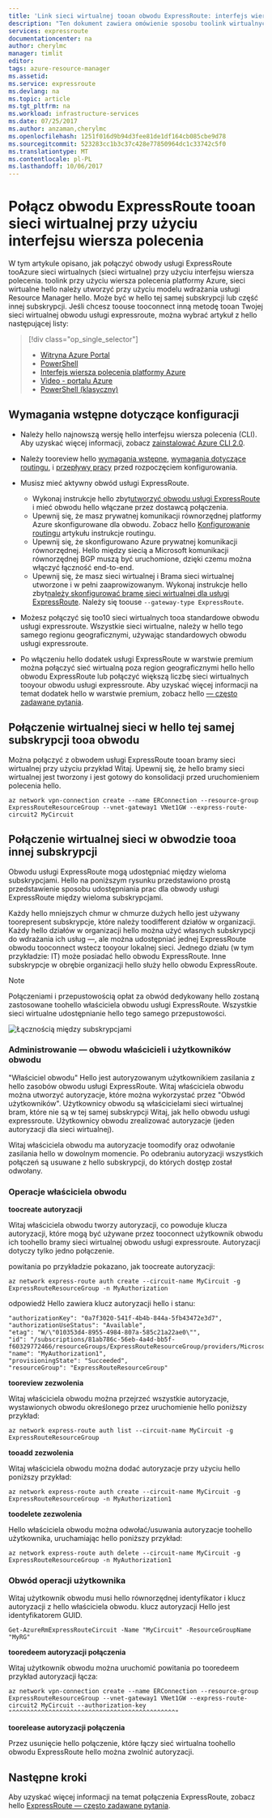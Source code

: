 ```yaml
---
title: 'Link sieci wirtualnej tooan obwodu ExpressRoute: interfejs wiersza polecenia: Azure | Dokumentacja firmy Microsoft'
description: "Ten dokument zawiera omówienie sposobu toolink wirtualnych sieci obwody tooExpressRoute (sieci wirtualne) przy użyciu modelu wdrażania usługi Resource Manager hello i interfejsu wiersza polecenia."
services: expressroute
documentationcenter: na
author: cherylmc
manager: timlit
editor: 
tags: azure-resource-manager
ms.assetid: 
ms.service: expressroute
ms.devlang: na
ms.topic: article
ms.tgt_pltfrm: na
ms.workload: infrastructure-services
ms.date: 07/25/2017
ms.author: anzaman,cherylmc
ms.openlocfilehash: 1251f016d9b94d3fee81de1df164cb085cbe9d78
ms.sourcegitcommit: 523283cc1b3c37c428e77850964dc1c33742c5f0
ms.translationtype: MT
ms.contentlocale: pl-PL
ms.lasthandoff: 10/06/2017
---
```

# <a name="connect-a-virtual-network-tooan-expressroute-circuit-using-cli"></a>Połącz obwodu ExpressRoute tooan sieci wirtualnej przy użyciu interfejsu wiersza polecenia

W tym artykule opisano, jak połączyć obwody usługi ExpressRoute tooAzure sieci wirtualnych (sieci wirtualne) przy użyciu interfejsu wiersza polecenia. toolink przy użyciu wiersza polecenia platformy Azure, sieci wirtualne hello należy utworzyć przy użyciu modelu wdrażania usługi Resource Manager hello. Może być w hello tej samej subskrypcji lub część innej subskrypcji. Jeśli chcesz toouse tooconnect inną metodę tooan Twojej sieci wirtualnej obwodu usługi expressroute, można wybrać artykuł z hello następującej listy:

> [!div class="op_single_selector"]
> * [Witryna Azure Portal](expressroute-howto-linkvnet-portal-resource-manager.md)
> * [PowerShell](expressroute-howto-linkvnet-arm.md)
> * [Interfejs wiersza polecenia platformy Azure](howto-linkvnet-cli.md)
> * [Video - portalu Azure](http://azure.microsoft.com/documentation/videos/azure-expressroute-how-to-create-a-connection-between-your-vpn-gateway-and-expressroute-circuit)
> * [PowerShell (klasyczny)](expressroute-howto-linkvnet-classic.md)
> 

## <a name="configuration-prerequisites"></a>Wymagania wstępne dotyczące konfiguracji

* Należy hello najnowszą wersję hello interfejsu wiersza polecenia (CLI). Aby uzyskać więcej informacji, zobacz [zainstalować Azure CLI 2.0](https://docs.microsoft.com/en-us/cli/azure/install-azure-cli).
* Należy tooreview hello [wymagania wstępne](expressroute-prerequisites.md), [wymagania dotyczące routingu](expressroute-routing.md), i [przepływy pracy](expressroute-workflows.md) przed rozpoczęciem konfigurowania.
* Musisz mieć aktywny obwód usługi ExpressRoute. 
  * Wykonaj instrukcje hello zbyt[utworzyć obwodu usługi ExpressRoute](howto-circuit-cli.md) i mieć obwodu hello włączane przez dostawcą połączenia. 
  * Upewnij się, że masz prywatnej komunikacji równorzędnej platformy Azure skonfigurowane dla obwodu. Zobacz hello [Konfigurowanie routingu](howto-routing-cli.md) artykułu instrukcje routingu. 
  * Upewnij się, że skonfigurowano Azure prywatnej komunikacji równorzędnej. Hello między siecią a Microsoft komunikacji równorzędnej BGP muszą być uruchomione, dzięki czemu można włączyć łączność end-to-end.
  * Upewnij się, że masz sieci wirtualnej i Brama sieci wirtualnej utworzone i w pełni zaaprowizowanym. Wykonaj instrukcje hello zbyt[należy skonfigurować bramę sieci wirtualnej dla usługi ExpressRoute](https://docs.microsoft.com/en-us/azure/vpn-gateway/vpn-gateway-howto-site-to-site-resource-manager-cli). Należy się toouse `--gateway-type ExpressRoute`.

* Możesz połączyć się too10 sieci wirtualnych tooa standardowe obwodu usługi expressroute. Wszystkie sieci wirtualne, należy w hello tego samego regionu geograficznymi, używając standardowych obwodu usługi expressroute. 

* Po włączeniu hello dodatek usługi ExpressRoute w warstwie premium można połączyć sieć wirtualną poza region geograficznymi hello hello obwodu ExpressRoute lub połączyć większą liczbę sieci wirtualnych tooyour obwodu usługi expressroute. Aby uzyskać więcej informacji na temat dodatek hello w warstwie premium, zobacz hello [— często zadawane pytania](expressroute-faqs.md).

## <a name="connect-a-virtual-network-in-hello-same-subscription-tooa-circuit"></a>Połączenie wirtualnej sieci w hello tej samej subskrypcji tooa obwodu

Można połączyć z obwodem usługi ExpressRoute tooan bramy sieci wirtualnej przy użyciu przykład Witaj. Upewnij się, że hello bramy sieci wirtualnej jest tworzony i jest gotowy do konsolidacji przed uruchomieniem polecenia hello.

```azurecli
az network vpn-connection create --name ERConnection --resource-group ExpressRouteResourceGroup --vnet-gateway1 VNet1GW --express-route-circuit2 MyCircuit
```

## <a name="connect-a-virtual-network-in-a-different-subscription-tooa-circuit"></a>Połączenie wirtualnej sieci w obwodzie tooa innej subskrypcji

Obwodu usługi ExpressRoute mogą udostępniać między wieloma subskrypcjami. Hello na poniższym rysunku przedstawiono prostą przedstawienie sposobu udostępniania prac dla obwody usługi ExpressRoute między wieloma subskrypcjami.

Każdy hello mniejszych chmur w chmurze dużych hello jest używany toorepresent subskrypcje, które należy toodifferent działów w organizacji. Każdy hello działów w organizacji hello można użyć własnych subskrypcji do wdrażania ich usług —, ale można udostępniać jednej ExpressRoute obwodu tooconnect wstecz tooyour lokalnej sieci. Jednego działu (w tym przykładzie: IT) może posiadać hello obwodu ExpressRoute. Inne subskrypcje w obrębie organizacji hello służy hello obwodu ExpressRoute.

> [!NOTE]
> Połączeniami i przepustowością opłat za obwód dedykowany hello zostaną zastosowane toohello właściciela obwodu usługi ExpressRoute. Wszystkie sieci wirtualne udostępnianie hello tego samego przepustowości.
> 
> 

![Łącznością między subskrypcjami](./media/expressroute-howto-linkvnet-classic/cross-subscription.png)

### <a name="administration---circuit-owners-and-circuit-users"></a>Administrowanie — obwodu właścicieli i użytkowników obwodu

"Właściciel obwodu" Hello jest autoryzowanym użytkownikiem zasilania z hello zasobów obwodu usługi ExpressRoute. Witaj właściciela obwodu można utworzyć autoryzacje, które można wykorzystać przez "Obwód użytkowników". Użytkownicy obwodu są właścicielami sieci wirtualnej bram, które nie są w tej samej subskrypcji Witaj, jak hello obwodu usługi expressroute. Użytkownicy obwodu zrealizować autoryzacje (jeden autoryzacji dla sieci wirtualnej).

Witaj właściciela obwodu ma autoryzacje toomodify oraz odwołanie zasilania hello w dowolnym momencie. Po odebraniu autoryzacji wszystkich połączeń są usuwane z hello subskrypcji, do których dostęp został odwołany.

### <a name="circuit-owner-operations"></a>Operacje właściciela obwodu

**toocreate autoryzacji**

Witaj właściciela obwodu tworzy autoryzacji, co powoduje klucza autoryzacji, które mogą być używane przez tooconnect użytkownik obwodu ich toohello bramy sieci wirtualnej obwodu usługi expressroute. Autoryzacji dotyczy tylko jedno połączenie.

powitania po przykładzie pokazano, jak toocreate autoryzacji:

```azurecli
az network express-route auth create --circuit-name MyCircuit -g ExpressRouteResourceGroup -n MyAuthorization
```

odpowiedź Hello zawiera klucz autoryzacji hello i stanu:

```azurecli
"authorizationKey": "0a7f3020-541f-4b4b-844a-5fb43472e3d7",
"authorizationUseStatus": "Available",
"etag": "W/\"010353d4-8955-4984-807a-585c21a22ae0\"",
"id": "/subscriptions/81ab786c-56eb-4a4d-bb5f-f60329772466/resourceGroups/ExpressRouteResourceGroup/providers/Microsoft.Network/expressRouteCircuits/MyCircuit/authorizations/MyAuthorization1",
"name": "MyAuthorization1",
"provisioningState": "Succeeded",
"resourceGroup": "ExpressRouteResourceGroup"
```

**tooreview zezwolenia**

Witaj właściciela obwodu można przejrzeć wszystkie autoryzacje, wystawionych obwodu określonego przez uruchomienie hello poniższy przykład:

```azurecli
az network express-route auth list --circuit-name MyCircuit -g ExpressRouteResourceGroup
```

**tooadd zezwolenia**

Witaj właściciela obwodu można dodać autoryzacje przy użyciu hello poniższy przykład:

```azurecli
az network express-route auth create --circuit-name MyCircuit -g ExpressRouteResourceGroup -n MyAuthorization1
```

**toodelete zezwolenia**

Hello właściciela obwodu można odwołać/usuwania autoryzacje toohello użytkownika, uruchamiając hello poniższy przykład:

```azurecli
az network express-route auth delete --circuit-name MyCircuit -g ExpressRouteResourceGroup -n MyAuthorization1
```

### <a name="circuit-user-operations"></a>Obwód operacji użytkownika

Witaj użytkownik obwodu musi hello równorzędnej identyfikator i klucz autoryzacji z hello właściciela obwodu. klucz autoryzacji Hello jest identyfikatorem GUID.

```azurecli
Get-AzureRmExpressRouteCircuit -Name "MyCircuit" -ResourceGroupName "MyRG"
```

**tooredeem autoryzacji połączenia**

Witaj użytkownik obwodu można uruchomić powitania po tooredeem przykład autoryzacji łącza:

```azurecli
az network vpn-connection create --name ERConnection --resource-group ExpressRouteResourceGroup --vnet-gateway1 VNet1GW --express-route-circuit2 MyCircuit --authorization-key "^^^^^^^^^^^^^^^^^^^^^^^^^^^^^^^^^^^^^^^^^^^^^"
```

**toorelease autoryzacji połączenia**

Przez usunięcie hello połączenie, które łączy sieć wirtualna toohello obwodu ExpressRoute hello można zwolnić autoryzacji.

## <a name="next-steps"></a>Następne kroki

Aby uzyskać więcej informacji na temat połączenia ExpressRoute, zobacz hello [ExpressRoute — często zadawane pytania](expressroute-faqs.md).
